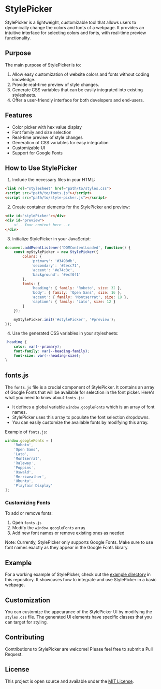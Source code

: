 # StylePicker

StylePicker is a lightweight, customizable tool that allows users to dynamically change the colors and fonts of a webpage. It provides an intuitive interface for selecting colors and fonts, with real-time preview functionality.

## Purpose

The main purpose of StylePicker is to:
1. Allow easy customization of website colors and fonts without coding knowledge.
2. Provide real-time preview of style changes.
3. Generate CSS variables that can be easily integrated into existing stylesheets.
4. Offer a user-friendly interface for both developers and end-users.

## Features

- Color picker with hex value display
- Font family and size selection
- Real-time preview of style changes
- Generation of CSS variables for easy integration
- Customizable UI
- Support for Google Fonts

## How to Use StylePicker

1. Include the necessary files in your HTML:

```html
<link rel="stylesheet" href="path/to/styles.css">
<script src="path/to/fonts.js"></script>
<script src="path/to/style-picker.js"></script>
```

2. Create container elements for the StylePicker and preview:

```html
<div id="stylePicker"></div>
<div id="preview">
    <!-- Your content here -->
</div>
```

3. Initialize StylePicker in your JavaScript:

```javascript
document.addEventListener('DOMContentLoaded', function() {
    const myStylePicker = new StylePicker({
        colors: {
            'primary': '#3498db',
            'secondary': '#2ecc71',
            'accent': '#e74c3c',
            'background': '#ecf0f1'
        },
        fonts: {
            'heading': { family: 'Roboto', size: 32 },
            'body': { family: 'Open Sans', size: 16 },
            'accent': { family: 'Montserrat', size: 18 },
            'caption': { family: 'Lato', size: 12 }
        }
    });

    myStylePicker.init('#stylePicker', '#preview');
});
```

4. Use the generated CSS variables in your stylesheets:

```css
.heading {
    color: var(--primary);
    font-family: var(--heading-family);
    font-size: var(--heading-size);
}
```

## fonts.js

The `fonts.js` file is a crucial component of StylePicker. It contains an array of Google Fonts that will be available for selection in the font picker. Here's what you need to know about `fonts.js`:

- It defines a global variable `window.googleFonts` which is an array of font names.
- StylePicker uses this array to populate the font selection dropdowns.
- You can easily customize the available fonts by modifying this array.

Example of `fonts.js`:

```javascript
window.googleFonts = [
    'Roboto',
    'Open Sans',
    'Lato',
    'Montserrat',
    'Raleway',
    'Poppins',
    'Oswald',
    'Merriweather',
    'Ubuntu',
    'Playfair Display'
];
```

### Customizing Fonts

To add or remove fonts:

1. Open `fonts.js`
2. Modify the `window.googleFonts` array
3. Add new font names or remove existing ones as needed

Note: Currently, StylePicker only supports Google Fonts. Make sure to use font names exactly as they appear in the Google Fonts library.

## Example

For a working example of StylePicker, check out the [example directory](./example) in this repository. It showcases how to integrate and use StylePicker in a basic webpage.

## Customization

You can customize the appearance of the StylePicker UI by modifying the `styles.css` file. The generated UI elements have specific classes that you can target for styling.

## Contributing

Contributions to StylePicker are welcome! Please feel free to submit a Pull Request.

## License

This project is open source and available under the [MIT License](LICENSE).
